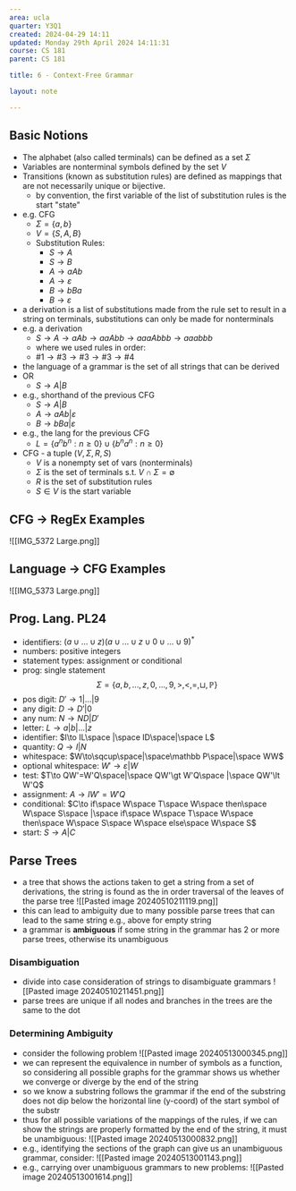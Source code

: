 ```yaml
---
area: ucla
quarter: Y3Q1
created: 2024-04-29 14:11
updated: Monday 29th April 2024 14:11:31
course: CS 181
parent: CS 181

title: 6 - Context-Free Grammar

layout: note

---
```

## Basic Notions
- The alphabet (also called terminals) can be defined as a set $\Sigma$
- Variables are nonterminal symbols defined by the set $V$
- Transitions (known as substitution rules) are defined as mappings that are not necessarily unique or bijective.
	- by convention, the first variable of the list of substitution rules is the start "state"
- e.g. CFG
	- $\Sigma=\{a,b\}$
	- $V=\{S,A,B\}$
	- Substitution Rules:
		- $S\to A$
		- $S\to B$
		- $A\to aAb$
		- $A\to\varepsilon$
		- $B\to bBa$
		- $B\to \varepsilon$
- a derivation is a list of substitutions made from the rule set to result in a string on terminals, substitutions can only be made for nonterminals
- e.g. a derivation
	- $S\to A\to aAb\to aaAbb\to aaaAbbb\to aaabbb$
	- where we used rules in order:
	- $\#1\to\#3\to\#3\to\#3\to\#4$
- the language of a grammar is the set of all strings that can be derived
- OR
	- $S\to A|B$
- e.g., shorthand of the previous CFG
	- $S\to A|B$
	- $A\to aAb|\varepsilon$
	- $B\to bBa|\varepsilon$
- e.g., the lang for the previous CFG
	- $L=\{a^nb^n:n\ge0\}\cup\{b^na^n:n\ge0\}$
- CFG - a tuple $(V,\Sigma, R,S)$
	- $V$ is a nonempty set of vars (nonterminals)
	- $\Sigma$ is the set of terminals s.t. $V\cap \Sigma=\emptyset$
	- $R$ is the set of substitution rules
	- $S\in V$ is the start variable
## CFG -> RegEx Examples
![[IMG_5372 Large.png]]

## Language -> CFG Examples
![[IMG_5373 Large.png]]

## Prog. Lang. PL24
- identifiers: $(a\cup...\cup z)(a\cup...\cup z\cup0\cup...\cup9)^*$
- numbers: positive integers
- statement types: assignment or conditional
- prog: single statement
$$\Sigma=\{a,b,...,z,0,...,9,\gt,\lt,=,\sqcup,\mathbb P\}$$
- pos digit: $D'\to 1|...|9$
- any digit: $D\to D'|0$
- any num: $N\to ND|D'$
- letter: $L\to a|b|...|z$
- identifier: $I\to IL\space |\space ID\space|\space L$
- quantity: $Q\to I|N$
- whitespace: $W\to\sqcup\space|\space\mathbb P\space|\space WW$
- optional whitespace: $W'\to \varepsilon|W$
- test: $T\to QW'=W'Q\space|\space QW'\gt W'Q\space |\space QW'\lt W'Q$
- assignment: $A\to IW'=W'Q$
- conditional: $C\to if\space W\space T\space W\space then\space W\space S\space |\space if\space W\space T\space W\space then\space W\space S\space W\space else\space W\space S$
- start: $S\to A|C$


## Parse Trees
- a tree that shows the actions taken to get a string from a set of derivations, the string is found as the in order traversal of the leaves of the parse tree ![[Pasted image 20240510211119.png]]
- this can lead to ambiguity due to many possible parse trees that can lead to the same string e.g., above for empty string
- a grammar is **ambiguous** if some string in the grammar has 2 or more parse trees, otherwise its unambiguous
### Disambiguation
- divide into case consideration of strings to disambiguate grammars ![[Pasted image 20240510211451.png]]
- parse trees are unique if all nodes and branches in the trees are the same to the dot
### Determining Ambiguity
- consider the following problem ![[Pasted image 20240513000345.png]]
- we can represent the equivalence in number of symbols as a function, so considering all possible graphs for the grammar shows us whether we converge or diverge by the end of the string
- so we know a substring follows the grammar if the end of the substring does not dip below the horizontal line (y-coord) of the start symbol of the substr
- thus for all possible variations of the mappings of the rules, if we can show the strings are properly formatted by the end of the string, it must be unambiguous: ![[Pasted image 20240513000832.png]]
- e.g., identifying the sections of the graph can give us an unambiguous grammar, consider: ![[Pasted image 20240513001143.png]]
- e.g., carrying over unambiguous grammars to new problems: ![[Pasted image 20240513001614.png]]